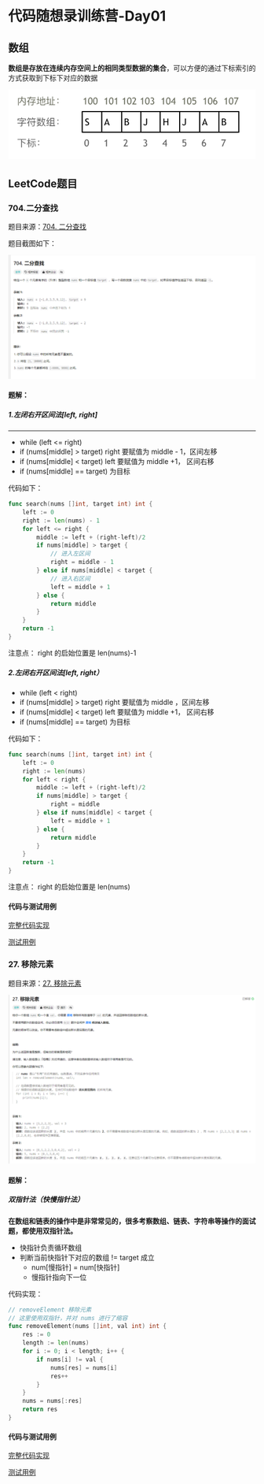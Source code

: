# 代码随想录训练营-Day01

## 数组

**数组是存放在连续内存空间上的相同类型数据的集合**，可以方便的通过下标索引的方式获取到下标下对应的数据

![](picture/Snipaste_2024-04-17_11-38-08.png)

## LeetCode题目

### 704.二分查找

题目来源：[704. 二分查找](https://leetcode.cn/problems/binary-search/)

题目截图如下：

![](picture/Snipaste_2024-04-17_11-39-55.png)

#### 题解：

##### 1.左闭右开区间法[left, right]

****

- while (left <= right)
- if (nums[middle] > target) right 要赋值为 middle - 1，区间左移
- if (nums[middle] < target) left 要赋值为 middle +1， 区间右移
- if (nums[middle] == target) 为目标

代码如下：

```go
func search(nums []int, target int) int {
	left := 0
	right := len(nums) - 1
	for left <= right {
		middle := left + (right-left)/2
		if nums[middle] > target {
			// 进入左区间
			right = middle - 1
		} else if nums[middle] < target {
			// 进入右区间
			left = middle + 1
		} else {
			return middle
		}
	}
	return -1
}
```

注意点： right 的启始位置是 len(nums)-1

##### 2.左闭右开区间法[left, right）

- while (left < right)
- if (nums[middle] > target) right 要赋值为 middle ，区间左移
- if (nums[middle] < target) left 要赋值为 middle +1， 区间右移
- if (nums[middle] == target) 为目标

代码如下：

```go
func search(nums []int, target int) int {
	left := 0
	right := len(nums)
	for left < right {
		middle := left + (right-left)/2
		if nums[middle] > target {
			right = middle
		} else if nums[middle] < target {
			left = middle + 1
		} else {
			return middle
		}
	}
	return -1
}
```

注意点： right 的启始位置是 len(nums)



#### 代码与测试用例

[完整代码实现](https://github.com/dadaxiaoxiao/CodeRandomizerNote-/blob/main/leetcodeCode/leetcode0704/binary_search.go)

[测试用例](https://github.com/dadaxiaoxiao/CodeRandomizerNote-/blob/main/leetcodeCode/leetcode0704/binary_search_test.go)



###  **27. 移除元素**

题目来源：[27. 移除元素](https://leetcode.cn/problems/remove-element/)

![](picture/Snipaste_2024-04-17_11-53-59.png)



#### 题解：

##### **双指针法（快慢指针法）**

**在数组和链表的操作中是非常常见的，很多考察数组、链表、字符串等操作的面试题，都使用双指针法。**

- 快指针负责循环数组
- 判断当前快指针下对应的数组 != target 成立
  - num[慢指针] = num[快指针]
  - 慢指针指向下一位

代码实现：

```go
// removeElement 移除元素
// 这里使用双指针，并对 nums 进行了缩容
func removeElement(nums []int, val int) int {
	res := 0
	length := len(nums)
	for i := 0; i < length; i++ {
		if nums[i] != val {
			nums[res] = nums[i]
			res++
		}
	}
	nums = nums[:res]
	return res
}
```

#### 代码与测试用例

[完整代码实现](https://github.com/dadaxiaoxiao/CodeRandomizerNote-/blob/main/leetcodeCode/leetcode0027/removeElement.go)

[测试用例](https://github.com/dadaxiaoxiao/CodeRandomizerNote-/blob/main/leetcodeCode/leetcode0027/removeElement_test.go)